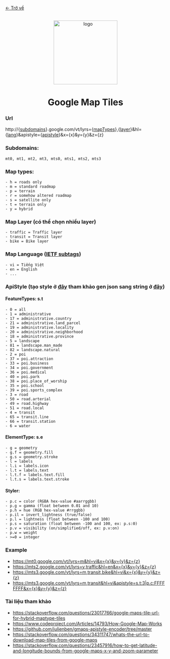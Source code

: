 [<- Trở về](../README.md#map-tiles)
<div align="center">
  <br/>
  <img alt="logo" height="200" src="https://developers.google.com/static/maps/images/maps-icon.svg"/>
  <h1>Google Map Tiles</h1> 
</div>

### Url
http://{[subdomains](#subdomains)}.google.com/vt/lyrs={[mapTypes](#map-types)},{[layer](#map-layer-có-thể-chọn-nhiều-layer)}&hl={[lang](#map-language)}&apistyle={[apistyle](#a)}&x={x}&y={y}&z={z}

### Subdomains: 
    mt0, mt1, mt2, mt3, mts0, mts1, mts2, mts3

### Map types:
    - h = roads only
    - m = standard roadmap
    - p = terrain
    - r = somehow altered roadmap
    - s = satellite only
    - t = terrain only
    - y = hybrid

### Map Layer (có thể chọn nhiều layer)
    - traffic = Traffic layer
    - transit = Transit layer
    - bike = Bike layer

### Map Language ([IETF subtags](https://en.wikipedia.org/wiki/IETF_language_tag#List_of_common_primary_language_subtags))
    - vi = Tiếng Việt
    - en = English
    - ...

### ApiStyle (tạo style ở [đây](https://mapstyle.withgoogle.com/) tham khảo gen json sang string ở [đây](https://github.com/julienben/gmaps-apistyle-encoder/tree/master))
#### FeatureTypes: s.t
    - 0 = all
    - 1 = administrative
    - 17 = administrative.country
    - 21 = administrative.land_parcel
    - 19 = administrative.locality
    - 20 = administrative.neighborhood
    - 18 = administrative.province
    - 5 = landscape
    - 81 = landscape.man_made
    - 82 = landscape.natural
    - 2 = poi
    - 37 = poi.attraction
    - 33 = poi.business
    - 34 = poi.government
    - 36 = poi.medical
    - 40 = poi.park
    - 38 = poi.place_of_worship
    - 35 = poi.school
    - 39 = poi.sports_complex
    - 3 = road
    - 50 = road.arterial
    - 49 = road.highway
    - 51 = road.local
    - 4 = transit
    - 65 = transit.line
    - 66 = transit.station
    - 6 = water
#### ElementType: s.e
    - g = geometry
    - g.f = geometry.fill
    - g.s = geometry.stroke
    - l = labels
    - l.i = labels.icon
    - l.t = labels.text
    - l.t.f = labels.text.fill
    - l.t.s = labels.text.stroke
#### Styler:
    - p.c = color (RGBA hex-value #aarrggbb)
    - p.g = gamma (float between 0.01 and 10)
    - p.h = hue (RGB hex-value #rrggbb)
    - p.il = invert_lightness (true/false)
    - p.l = lightness (float between -100 and 100)
    - p.s = saturation (float between -100 and 100, ex: p.s:0)
    - p.v = visibility (on/simplified/off, ex: p.v:on)
    - p.w = weight
    - >=0 = integer
### Example
- https://mt0.google.com/vt/lyrs=m&hl=vi&x={x}&y={y}&z={z}
- https://mts2.google.com/vt/lyrs=y,traffic&hl=en&x={x}&y={y}&z={z}
- https://mts3.google.com/vt/lyrs=m,transit,bike&hl=vi&x={x}&y={y}&z={z}
- https://mts3.google.com/vt/lyrs=m,transit&hl=vi&apistyle=s.t:3|p.c:FFFFFFFF&x={x}&y={y}&z={z}

### Tài liệu tham khảo
- https://stackoverflow.com/questions/23017766/google-maps-tile-url-for-hybrid-maptype-tiles 
- https://www.codeproject.com/Articles/14793/How-Google-Map-Works
- https://github.com/julienben/gmaps-apistyle-encoder/tree/master
- https://stackoverflow.com/questions/34311747/whats-the-url-to-download-map-tiles-from-google-maps 
- https://stackoverflow.com/questions/23457916/how-to-get-latitude-and-longitude-bounds-from-google-maps-x-y-and-zoom-parameter